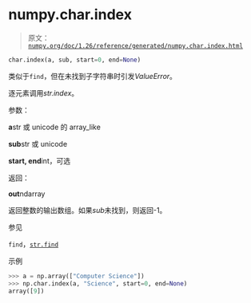 # numpy.char.index

> 原文：[`numpy.org/doc/1.26/reference/generated/numpy.char.index.html`](https://numpy.org/doc/1.26/reference/generated/numpy.char.index.html)

```py
char.index(a, sub, start=0, end=None)
```

类似于`find`，但在未找到子字符串时引发*ValueError*。

逐元素调用*str.index*。

参数：

**a**str 或 unicode 的 array_like

**sub**str 或 unicode

**start, end**int，可选

返回：

**out**ndarray

返回整数的输出数组。如果*sub*未找到，则返回-1。

参见

`find`，[`str.find`](https://docs.python.org/3/library/stdtypes.html#str.find "(在 Python v3.11)")

示例

```py
>>> a = np.array(["Computer Science"])
>>> np.char.index(a, "Science", start=0, end=None)
array([9]) 
```
